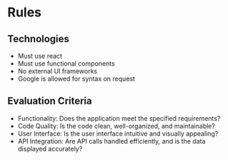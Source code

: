 # Rules

## Technologies

- Must use react
- Must use functional components
- No external UI frameworks
- Google is allowed for syntax on request



## Evaluation Criteria
- Functionality: Does the application meet the specified requirements?
- Code Quality: Is the code clean, well-organized, and maintainable?
- User Interface: Is the user interface intuitive and visually appealing?
- API Integration: Are API calls handled efficiently, and is the data displayed accurately?